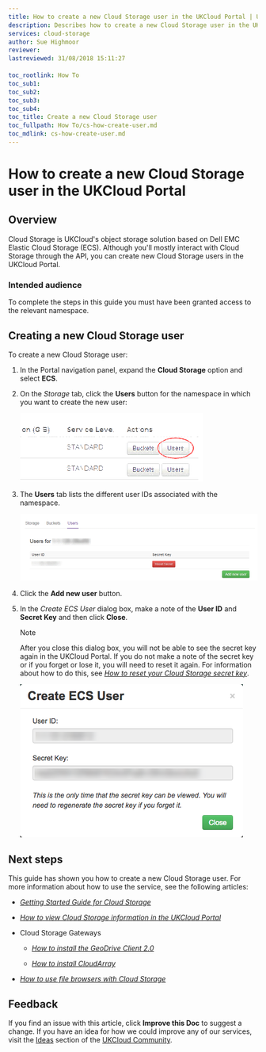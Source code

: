 ```yaml
---
title: How to create a new Cloud Storage user in the UKCloud Portal | UKCloud Ltd
description: Describes how to create a new Cloud Storage user in the UKCloud Portal
services: cloud-storage
author: Sue Highmoor
reviewer:
lastreviewed: 31/08/2018 15:11:27

toc_rootlink: How To
toc_sub1:
toc_sub2:
toc_sub3:
toc_sub4:
toc_title: Create a new Cloud Storage user
toc_fullpath: How To/cs-how-create-user.md
toc_mdlink: cs-how-create-user.md
---
```


# How to create a new Cloud Storage user in the UKCloud Portal

## Overview

Cloud Storage is UKCloud's object storage solution based on Dell EMC Elastic Cloud Storage (ECS). Although you'll mostly interact with Cloud Storage through the API, you can create new Cloud Storage users in the UKCloud Portal.

### Intended audience

To complete the steps in this guide you must have been granted access to the relevant namespace.

## Creating a new Cloud Storage user

To create a new Cloud Storage user:

1. In the Portal navigation panel, expand the **Cloud Storage** option and select **ECS**.

2. On the *Storage* tab, click the **Users** button for the namespace in which you want to create the new user:

    ![Users button](images/cs-portal-btn-users.png)

3. The **Users** tab lists the different user IDs associated with the namespace.

    ![Users page](images/cs-portal-users.png)

4. Click the **Add new user** button.

5. In the *Create ECS User* dialog box, make a note of the **User ID** and **Secret Key** and then click **Close**.

    > [!NOTE]
    > After you close this dialog box, you will not be able to see the secret key again in the UKCloud Portal. If you do not make a note of the secret key or if you forget or lose it, you will need to reset it again. For information about how to do this, see [*How to reset your Cloud Storage secret key*](cs-how-reset-secret-key.md).

    ![Create ECS User dialog box](images/cs-portal-new-user.png)

## Next steps

This guide has shown you how to create a new Cloud Storage user. For more information about how to use the service, see the following articles:

- [*Getting Started Guide for Cloud Storage*](cs-gs.md)

- [*How to view Cloud Storage information in the UKCloud Portal*](cs-how-view-info-portal.md)

- Cloud Storage Gateways

    - [*How to install the GeoDrive Client 2.0*](cs-how-install-geodrive2-client.md)

    - [*How to install CloudArray*](cs-how-install-cloudarray.md)

- [*How to use file browsers with Cloud Storage*](cs-how-use-file-browsers.md)

## Feedback

If you find an issue with this article, click **Improve this Doc** to suggest a change. If you have an idea for how we could improve any of our services, visit the [Ideas](https://community.ukcloud.com/ideas) section of the [UKCloud Community](https://community.ukcloud.com).
